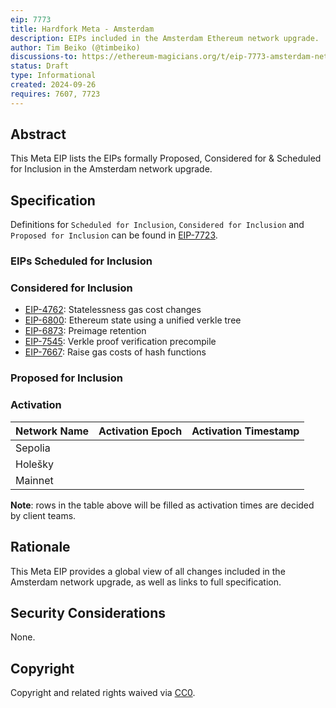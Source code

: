 ```yaml
---
eip: 7773
title: Hardfork Meta - Amsterdam
description: EIPs included in the Amsterdam Ethereum network upgrade.
author: Tim Beiko (@timbeiko)
discussions-to: https://ethereum-magicians.org/t/eip-7773-amsterdam-network-upgrade-meta-thread/21195
status: Draft
type: Informational
created: 2024-09-26
requires: 7607, 7723
---
```


## Abstract

This Meta EIP lists the EIPs formally Proposed, Considered for & Scheduled for Inclusion in the Amsterdam network upgrade. 

## Specification

Definitions for `Scheduled for Inclusion`, `Considered for Inclusion` and `Proposed for Inclusion` can be found in [EIP-7723](./eip-7723.md).

### EIPs Scheduled for Inclusion  

### Considered for Inclusion

* [EIP-4762](./eip-4762.md): Statelessness gas cost changes
* [EIP-6800](./eip-6800.md): Ethereum state using a unified verkle tree
* [EIP-6873](./eip-6873.md): Preimage retention
* [EIP-7545](./eip-7545.md): Verkle proof verification precompile
* [EIP-7667](./eip-7667.md): Raise gas costs of hash functions

### Proposed for Inclusion

### Activation 

| Network Name     | Activation Epoch | Activation Timestamp |
|------------------|------------------|----------------------|
| Sepolia          |                  |                      |
| Holešky          |                  |                      |
| Mainnet          |                  |                      |

**Note**: rows in the table above will be filled as activation times are decided by client teams. 

## Rationale

This Meta EIP provides a global view of all changes included in the Amsterdam network upgrade, as well as links to full specification. 

## Security Considerations

None.

## Copyright

Copyright and related rights waived via [CC0](../LICENSE.md).
